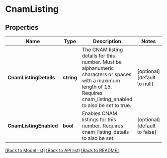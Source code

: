 # CnamListing

## Properties
Name | Type | Description | Notes
------------ | ------------- | ------------- | -------------
**CnamListingDetails** | **string** | The CNAM listing details for this number. Must be alphanumeric characters or spaces with a maximum length of 15. Requires cnam_listing_enabled to also be set to true. | [optional] [default to null]
**CnamListingEnabled** | **bool** | Enables CNAM listings for this number. Requires cnam_listing_details to also be set. | [optional] [default to false]

[[Back to Model list]](../README.md#documentation-for-models) [[Back to API list]](../README.md#documentation-for-api-endpoints) [[Back to README]](../README.md)

